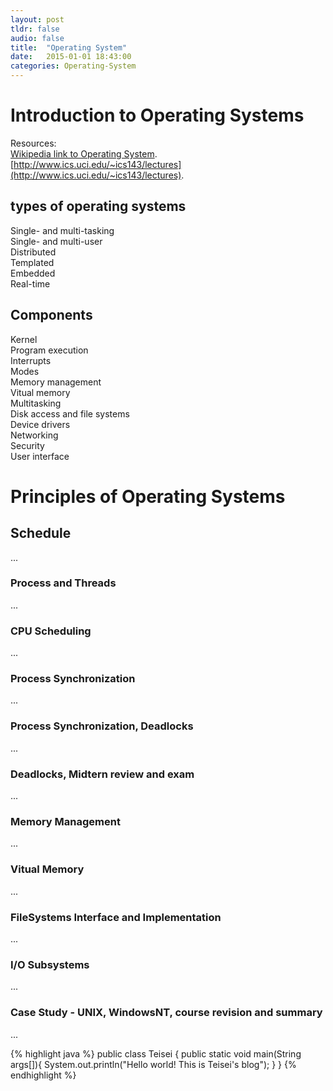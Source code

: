```yaml
---
layout: post
tldr: false
audio: false
title:  "Operating System"
date:   2015-01-01 18:43:00
categories: Operating-System 
---
```


# Introduction to Operating Systems  

Resources:  
[Wikipedia link to Operating System](https://en.wikipedia.org/wiki/Operating_system "link").  
[http://www.ics.uci.edu/~ics143/lectures](http://www.ics.uci.edu/~ics143/lectures).  


## types of operating systems  
Single- and multi-tasking  
Single- and multi-user  
Distributed  
Templated  
Embedded  
Real-time  

## Components  
Kernel  
Program execution  
Interrupts  
Modes  
Memory management  
Vitual memory  
Multitasking  
Disk access and file systems  
Device drivers  
Networking  
Security  
User interface  


# Principles of Operating Systems  

## Schedule  
...  
### Process and Threads  
...  
### CPU Scheduling  
...  
### Process Synchronization  
...  
### Process Synchronization, Deadlocks  
...    
### Deadlocks, Midtern review and exam  
...  
### Memory Management  
...  
### Vitual Memory  
...  
### FileSystems Interface and Implementation  
...  
### I/O Subsystems  
...  
### Case Study - UNIX, WindowsNT, course revision and summary  
...  
  


{% highlight java %}
public class Teisei {
    public static void main(String args[]){
        System.out.println("Hello world! This is Teisei's blog");
    }
}
{% endhighlight %}